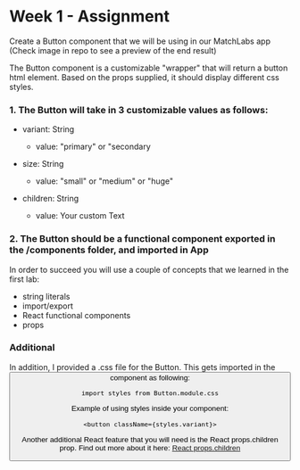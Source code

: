 # Week 1 - Assignment

Create a Button component that we will be using in our MatchLabs app
(Check image in repo to see a preview of the end result)

The Button component is a customizable "wrapper" that will return a button html element.
Based on the props supplied, it should display different css styles.

### 1. The Button will take in 3 customizable values as follows:

- variant: String
  * value: "primary" or "secondary

- size: String
  * value: "small" or "medium" or "huge"

- children: String
  * value: Your custom Text

### 2. The Button should be a functional component exported in the /components folder, and imported in App

In order to succeed you will use a couple of concepts that we learned in the first lab:
- string literals
- import/export
- React functional components
- props

### Additional

In addition, I provided a .css file for the Button. This gets imported in the <Button> component as following:
~~~~
import styles from Button.module.css
~~~~

Example of using styles inside your component:
~~~~
<button className={styles.variant}>
~~~~

Another additional React feature that you will need is the React props.children prop.
Find out more about it here:
[React props.children](https://reactjs.org/docs/glossary.html#propschildren)
